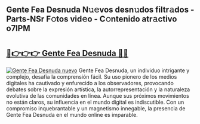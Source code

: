 ## Gente Fea Desnuda N𝚞𝚎vos desn𝚞dos filtr𝚊dos - Parts-NSr F𝚘tos vid𝚎o - C𝚘ntenido atr𝚊ctivo o7lPM

# <h2><a href="http://mb645hl.tromn.icu/?c=Gente+Fea+Desnuda">🔗👉👉👉 Gente Fea Desnuda 🔗🔗</a></h2>

[![Gente Fea Desnuda nuevo](https://i.imgur.com/pEAQMta.gif)](http://mb645hl.tromn.icu/?c=Gente+Fea+Desnuda)
Gente Fea Desnuda, un individuo intrigante y complejo, desafía la comprensión fácil. Su uso pionero de los medios digitales ha cautivado y enfurecido a los observadores, provocando debates sobre la expresión artística, la autorrepresentación y la naturaleza evolutiva de las comunidades en línea. Aunque sus próximos movimientos no están claros, su influencia en el mundo digital es indiscutible. Con un compromiso inquebrantable y un magnetismo innegable, la presencia de Gente Fea Desnuda en el mundo online es imparable.
